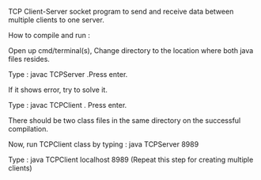 TCP Client-Server socket program to send and receive data between multiple clients to  one server.



How to compile and run : 


Open up cmd/terminal(s), Change directory to the location where both java files resides.

Type : javac TCPServer  .Press enter.

If it shows error, try to solve it.

Type : javac TCPClient   . Press enter. 

There should be two class files in the same directory on the successful compilation.

Now, run TCPClient class by typing : java TCPServer 8989

Type : java TCPClient localhost 8989   (Repeat this step for creating multiple clients)

